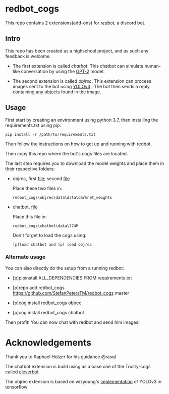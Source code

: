 # redbot_cogs
This repo contains 2 extensions(add-ons) for [*redbot*](https://github.com/Cog-Creators/Red-DiscordBot), a discord bot.

## Intro
This repo has been created as a highschool project, and as such any feedback is welcome.

- The first extension is called *chatbot*. This chatbot can simulate human-like conversation by using the [GPT-2](https://github.com/openai/gpt-2) model.

- The second extension is called *objrec*. This extension can process images sent to the bot using [YOLOv3](https://pjreddie.com/media/files/papers/YOLOv3.pdf) . The bot then sends a reply containing any objects found in the image.

## Usage
First start by creating an environment using python 3.7, then installing the requirements.txt using pip:

```
pip install -r /path/to/requirements.txt
``` 

Then follow the instructions on how to get up and running with redbot.

Then copy this repo where the bot's cogs files are located.

The last step requires you to download the model weights and place them in their respective folders:

- objrec, first [file](https://1drv.ms/u/s!Annk_cU7Ejkpg06Hq-S6DXEoMawQ?e=Z17Dbr); second [file](https://1drv.ms/u/s!Annk_cU7Ejkpg0_cvAXOVBt5wQ-v?e=VeWulX)
    
    
    Place these two files in:
    ```
    redbot_cogs\objrec\data\data\darknet_weights
    ```

- chatbot, [file](https://1drv.ms/u/s!Annk_cU7Ejkpg1BBRdQZTixrhAWP?e=adUeXi)


    Place this file in:
    ```
    redbot_cogs\chatbot\data\774M
    ```
    
    Don't forget to load the cogs using:
    ```
    [p]load chatbot and [p] load objrec
    ```
    
### Alternate usage
You can also directly do the setup from a running redbot:
    
- [p]pipinstall ALL_DEPENDENCIES FROM requirements.txt
    
- [p]repo add redbot_cogs https://github.com/StefanPetersTM/redbot_cogs master    
    
- [p]cog install redbot_cogs objrec
    
- [p]cog install redbot_cogs chatbot

    
    
Then profit! You can now chat with redbot and send him images!

# Acknowledgements
Thank you to Raphael Holzer for his guidance @rasql

The chatbot extension is build using as a base one of the Trusty-cogs called [cleverbot](https://github.com/TrustyJAID/Trusty-cogs/tree/master/cleverbot) 

The objrec extension is based on wizyoung's [implementation](https://github.com/wizyoung/YOLOv3_TensorFlow) of YOLOv3 in tensorflow
